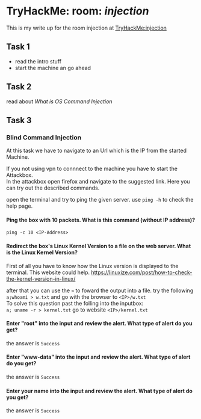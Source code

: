 # TryHackMe: room: *injection*

This is my write up for the room injection at [TryHackMe:injection]( https://tryhackme.com/room/injection)

## Task 1 
- read the intro stuff
- start the machine an go ahead

## Task 2
read about *What is OS Command Injection*

## Task 3

### Blind Command Injection

At this task we have to navigate to an Url which is the IP from the started Machine. 

If you not using vpn to connnect to the machine you have to start the Attackbox.  
In the attackbox open firefox and navigate to the suggested link. 
Here you can try out the described commands. 

open the terminal and try to ping the given server.
use `ping -h` to check the help page. 

#### Ping the box with 10 packets. What is this command (without IP address)?
`ping -c 10 <IP-Address>`

#### Redirect the box's Linux Kernel Version to a file on the web server.  What is the Linux Kernel Version?
First of all you have to know how the Linux version is displayed to the terminal.
This website could help. https://linuxize.com/post/how-to-check-the-kernel-version-in-linux/

after that you can use the `>` to foward the output into a file.
try the following  
`a;whoami > w.txt` and go with the browser to `<IP>/w.txt`  
To solve this question past the folling into the inputbox:   
`a; uname -r > kernel.txt` go to website `<IP>/kernel.txt`


#### Enter "root" into the input and review the alert.  What type of alert do you get?
the answer is `Success`

#### Enter "www-data" into the input and review the alert.  What type of alert do you get?
the answer is `Success`

#### Enter your name into the input and review the alert.  What type of alert do you get?
the answer is `Success`



